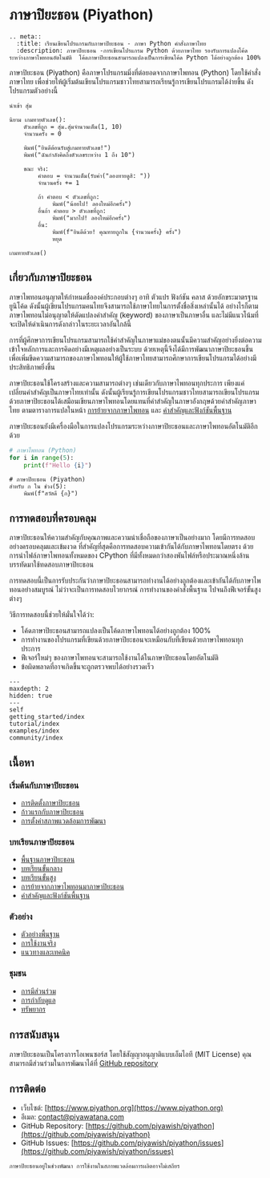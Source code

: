 # ภาษาปิยะธอน (Piyathon)

```{eval-rst}
.. meta::
  :title: เรียนเขียนโปรแกรมกับภาษาปิยะธอน - ภาษา Python คำสั่งภาษาไทย
  :description: ภาษาปิยะธอน -การเขียนโปรแกรม Python ด้วยภาษาไทย รองรับการแปลงโค้ดระหว่างภาษาไพทอนอัตโนมัติ  โค้ดภาษาปิยะธอนสามารถแปลงเป็นการเขียนโค้ด Python ได้อย่างถูกต้อง 100%
```

ภาษาปิยะธอน (Piyathon) คือภาษาโปรแกรมมิ่งที่ต่อยอดจากภาษาไพทอน (Python) โดยใช้คำสั่งภาษาไทย เพื่อช่วยให้ผู้เริ่มต้นเขียนโปรแกรมชาวไทยสามารถเรียนรู้การเขียนโปรแกรมได้ง่ายขึ้น ดังโปรแกรมตัวอย่างนี้

```piyathon
นำเข้า สุ่ม

นิยาม เกมทายตัวเลข():
    ตัวเลขที่ถูก = สุ่ม.สุ่มจำนวนเต็ม(1, 10)
    จำนวนครั้ง = 0

    พิมพ์("ยินดีต้อนรับสู่เกมทายตัวเลข!")
    พิมพ์("ฉันกำลังคิดถึงตัวเลขระหว่าง 1 ถึง 10")

    ขณะ จริง:
        คำตอบ = จำนวนเต็ม(รับค่า("ลองทายดูสิ: "))
        จำนวนครั้ง += 1

        ถ้า คำตอบ < ตัวเลขที่ถูก:
            พิมพ์("น้อยไป! ลองใหม่อีกครั้ง")
        อื่นถ้า คำตอบ > ตัวเลขที่ถูก:
            พิมพ์("มากไป! ลองใหม่อีกครั้ง")
        อื่น:
            พิมพ์(f"ยินดีด้วย! คุณทายถูกใน {จำนวนครั้ง} ครั้ง")
            หยุด

เกมทายตัวเลข()
```

## เกี่ยวกับภาษาปิยะธอน

ภาษาไพทอนอนุญาตให้กำหนดชื่อองค์ประกอบต่างๆ อาทิ ตัวแปร ฟังก์ชัน คลาส ด้วยอักขระมาตรฐานยูนิโค้ด ดังนั้นผู้เขียนโปรแกรมคนไทยจึงสามารถใช้ภาษาไทยในการตั้งชื่อสิ่งเหล่านั้นได้
อย่างไรก็ตาม ภาษาไพทอนไม่อนุญาตให้ดัดแปลงคำสำคัญ (keyword) ของภาษาเป็นภาษาอื่น และไม่มีแนวโน้มที่จะเปิดให้ดำเนินการดังกล่าวในระยะเวลาอันใกล้นี้

การที่ผู้ศึกษาการเขียนโปรแกรมสามารถใช้คำสำคัญในภาษาแม่ของตนนั้นมีความสำคัญอย่างยิ่งต่อความเข้าใจหลักการและการคิดอย่างมีเหตุผลอย่างเป็นระบบ ด้วยเหตุนี้จึงได้มีการพัฒนาภาษาปิยะธอนขึ้น เพื่อเพิ่มขีดความสามารถของภาษาไพทอนให้ผู้ใช้ภาษาไทยสามารถศึกษาการเขียนโปรแกรมได้อย่างมีประสิทธิภาพยิ่งขึ้น

ภาษาปิยะธอนใช้โครงสร้างและความสามารถต่างๆ เช่นเดียวกับภาษาไพทอนทุกประการ เพียงแค่เปลี่ยนคำสำคัญเป็นภาษาไทยเท่านั้น ดังนั้นผู้เรียนรู้การเขียนโปรแกรมชาวไทยสามารถเขียนโปรแกรมด้วยภาษาปิยะธอนได้เสมือนเขียนภาษาไพทอนโดยแทนที่คำสำคัญในภาษาอังกฤษด้วยคำสำคัญภาษาไทย ตามตารางการแปลในหน้า [การย้ายจากภาษาไพทอน](tutorial/migration.md) และ [คำสำคัญและฟังก์ชันพื้นฐาน](tutorial/keywords.md)

ภาษาปิยะธอนยังมีเครื่องมือในการแปลงโปรแกรมระหว่างภาษาปิยะธอนและภาษาไพทอนอัตโนมัติอีกด้วย

```python
# ภาษาไพทอน (Python)
for i in range(5):
    print(f"Hello {i}")
```

```piyathon
# ภาษาปิยะธอน (Piyathon)
สำหรับ ก ใน ช่วง(5):
    พิมพ์(f"สวัสดี {ก}")
```

## การทดสอบที่ครอบคลุม

ภาษาปิยะธอนให้ความสำคัญกับคุณภาพและความน่าเชื่อถือของภาษาเป็นอย่างมาก โดยมีการทดสอบอย่างครอบคลุมและเข้มงวด ที่สำคัญที่สุดคือการทดสอบความเข้ากันได้กับภาษาไพทอนโดยตรง ด้วยการนำไฟล์ภาษาไพทอนทั้งหมดของ CPython ที่มีทั้งหมดกว่าสองพันไฟล์หรือประมาณหนึ่งล้านบรรทัดมาใช้ทดสอบภาษาปิยะธอน

การทดสอบนี้เป็นการรับประกันว่าภาษาปิยะธอนสามารถทำงานได้อย่างถูกต้องและเข้ากันได้กับภาษาไพทอนอย่างสมบูรณ์ ไม่ว่าจะเป็นการทดสอบไวยากรณ์ การทำงานของคำสั่งพื้นฐาน ไปจนถึงฟีเจอร์ขั้นสูงต่างๆ

วิธีการทดสอบนี้ช่วยให้มั่นใจได้ว่า:

- โค้ดภาษาปิยะธอนสามารถแปลงเป็นโค้ดภาษาไพทอนได้อย่างถูกต้อง 100%
- การทำงานของโปรแกรมที่เขียนด้วยภาษาปิยะธอนจะเหมือนกับที่เขียนด้วยภาษาไพทอนทุกประการ
- ฟีเจอร์ใหม่ๆ ของภาษาไพทอนจะสามารถใช้งานได้ในภาษาปิยะธอนโดยอัตโนมัติ
- ข้อผิดพลาดที่อาจเกิดขึ้นจะถูกตรวจพบได้อย่างรวดเร็ว

```{toctree}
---
maxdepth: 2
hidden: true
---
self
getting_started/index
tutorial/index
examples/index
community/index

```

## เนื้อหา

### เริ่มต้นกับภาษาปิยะธอน

- [การติดตั้งภาษาปิยะธอน](getting_started/installation.md)
- [ก้าวแรกกับภาษาปิยะธอน](getting_started/first_steps.md)
- [การตั้งค่าสภาพแวดล้อมการพัฒนา](getting_started/configuration.md)

### บทเรียนภาษาปิยะธอน

- [พื้นฐานภาษาปิยะธอน](tutorial/basics.md)
- [บทเรียนขั้นกลาง](tutorial/intermediate.md)
- [บทเรียนขั้นสูง](tutorial/advanced.md)
- [การย้ายจากภาษาไพทอนมาภาษาปิยะธอน](tutorial/migration.md)
- [คำสำคัญและฟังก์ชันพื้นฐาน](tutorial/keywords.md)

### ตัวอย่าง

- [ตัวอย่างพื้นฐาน](examples/basic_examples.md)
- [การใช้งานจริง](examples/real_world.md)
- [แนวทางและเทคนิค](examples/cookbook.md)

### ชุมชน

- [การมีส่วนร่วม](community/contributing.md)
- [การกำกับดูแล](community/governance.md)
- [ทรัพยากร](community/resources.md)

## การสนับสนุน

ภาษาปิยะธอนเป็นโครงการโอเพนซอร์ส โดยใช้สัญญาอนุญาติแบบเอ็มไอที (MIT License) คุณสามารถมีส่วนร่วมในการพัฒนาได้ที่ [GitHub repository](https://github.com/piyawish/piyathon)

## การติดต่อ

- เว็บไซต์: [https://www.piyathon.org](https://www.piyathon.org)
- อีเมล: <contact@piyawatana.com>
- GitHub Repository: [https://github.com/piyawish/piyathon](https://github.com/piyawish/piyathon)
- GitHub Issues: [https://github.com/piyawish/piyathon/issues](https://github.com/piyawish/piyathon/issues)

```{note}
ภาษาปิยะธอนอยู่ในช่วงพัฒนา การใช้งานในสภาพแวดล้อมการผลิตอาจไม่เสถียร
```
